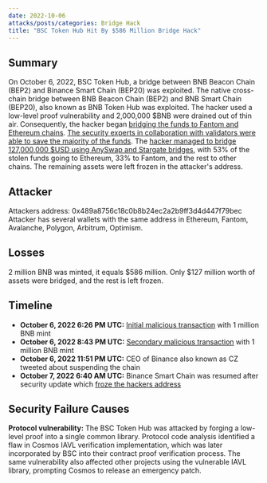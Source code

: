 ```yaml
---
date: 2022-10-06
attacks/posts/categories: Bridge Hack
title: "BSC Token Hub Hit By $586 Million Bridge Hack"
---
```


## Summary

On October 6, 2022, BSC Token Hub, a bridge between BNB Beacon Chain (BEP2) and Binance Smart Chain (BEP20) was exploited. The native cross-chain bridge between BNB Beacon Chain (BEP2) and BNB Smart Chain (BEP20), also known as BNB Token Hub was exploited. The hacker used a low-level proof vulnerability and 2,000,000 $BNB were drained out of thin air. Consequently, the hacker began [bridging the funds to Fantom and Ethereum chains](https://www.coinbase.com/blog/bsc-token-hub-compromise-investigation-and-analysis-8). [The security experts in collaboration with validators were able to save the majority of the funds](https://www.bnbchain.org/en/blog/bnb-chain-ecosystem-update). The [hacker managed to bridge 127,000,000 $USD using AnySwap and Stargate bridges](https://rekt.news/bnb-bridge-rekt), with 53% of the stolen funds going to Ethereum, 33% to Fantom, and the rest to other chains. The remaining assets were left frozen in the attacker's address. 

## Attacker

Attackers address: 0x489a8756c18c0b8b24ec2a2b9ff3d4d447f79bec
Attacker has several wallets with the same address in Ethereum, Fantom, Avalanche, Polygon, Arbitrum, Optimism.

## Losses

2 million BNB was minted, it equals $586 million. Only $127 million worth of assets were bridged, and the rest is left frozen. 

## Timeline

- **October 6, 2022 6:26 PM UTC:** [Initial malicious transaction](https://bscscan.com/tx/0xebf83628ba893d35b496121fb8201666b8e09f3cbadf0e269162baa72efe3b8b) with 1 million BNB mint
- **October 6, 2022 8:43 PM UTC:** [Secondary malicious transaction](https://bscscan.com/tx/0x05356fd06ce56a9ec5b4eaf9c075abd740cae4c21eab1676440ab5cd2fe5c57a) with 1 million BNB mint
- **October 6, 2022 11:51 PM UTC:** CEO of Binance also known as CZ tweeted about suspending the chain
- **October 7, 2022 6:40 AM UTC:** Binance Smart Chain was resumed after security update which [froze the hackers address](https://www.investopedia.com/binance-got-hacked-6748215#:~:text=The%20BSC%20Token%20Hub%2C%20a%20cross-chain%20bridge%2C%20was,down%20by%203.5%25%20over%20the%20past%2024%20hours.)

## Security Failure Causes

**Protocol vulnerability:** The BSC Token Hub was attacked by forging a low-level proof into a single common library. Protocol code analysis identified a flaw in Cosmos IAVL verification implementation, which was later incorporated by BSC into their contract proof verification process. The same vulnerability also affected other projects using the vulnerable IAVL library, prompting Cosmos to release an emergency patch.
